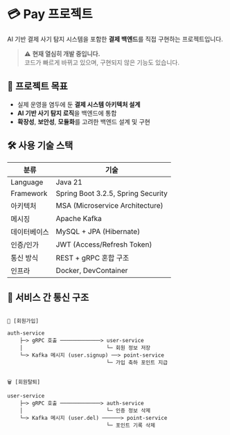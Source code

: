 # 💳 Pay 프로젝트

AI 기반 결제 사기 탐지 시스템을 포함한 **결제 백엔드**를 직접 구현하는 프로젝트입니다.

> ⚠️ **현재 열심히 개발 중입니다.**  
> 코드가 빠르게 바뀌고 있으며, 구현되지 않은 기능도 있습니다.

## 🎯 프로젝트 목표

- 실제 운영을 염두에 둔 **결제 시스템 아키텍처 설계**
- **AI 기반 사기 탐지 로직**을 백엔드에 통합
- **확장성**, **보안성**, **모듈화**를 고려한 백엔드 설계 및 구현


## 🛠️ 사용 기술 스택

| 분류 | 기술 |
|------|------|
| Language | Java 21 |
| Framework | Spring Boot 3.2.5, Spring Security |
| 아키텍처 | MSA (Microservice Architecture) |
| 메시징 | Apache Kafka |
| 데이터베이스 | MySQL + JPA (Hibernate) |
| 인증/인가 | JWT (Access/Refresh Token) |
| 통신 방식 | REST + gRPC 혼합 구조 |
| 인프라 | Docker, DevContainer |


## 🔁 서비스 간 통신 구조

```plaintext

🧾 [회원가입]

auth-service
    ├─> gRPC 호출 ─────────────> user-service
    │                           └─ 회원 정보 저장
    └─> Kafka 메시지 (user.signup) ──> point-service
                                └─ 가입 축하 포인트 지급


🗑️ [회원탈퇴]

user-service
    ├─> gRPC 호출 ─────────────> auth-service
    │                           └─ 인증 정보 삭제
    └─> Kafka 메시지 (user.del) ──────> point-service
                                └─ 포인트 기록 삭제
```
